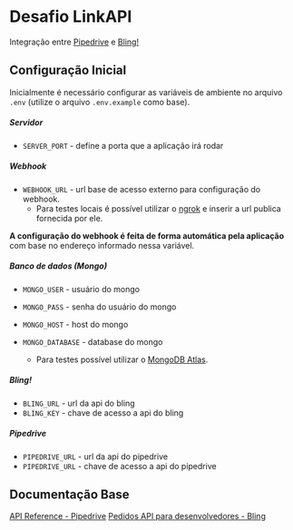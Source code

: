 # Desafio LinkAPI

Integração entre [Pipedrive](https://www.pipedrive.com/) e [Bling!](https://www.bling.com.br/)

## Configuração Inicial

Inicialmente é necessário configurar as variáveis de ambiente no arquivo `.env` (utilize o arquivo `.env.example` como base).

##### Servidor
- `SERVER_PORT` - define a porta que a aplicação irá rodar

##### Webhook
- `WEBHOOK_URL` - url base de acesso externo para configuração do webhook. 
    - Para testes locais é possível utilizar o [ngrok](https://ngrok.com/) e inserir a url publica fornecida por ele.

**A configuração do webhook é feita de forma automática pela aplicação** com base no endereço informado nessa variável.

##### Banco de dados (Mongo)
- `MONGO_USER` - usuário do mongo
- `MONGO_PASS` - senha do usuário do mongo
- `MONGO_HOST` - host do mongo
- `MONGO_DATABASE` - database do mongo

    - Para testes possível utilizar o [MongoDB Atlas](https://www.mongodb.com/cloud/atlas).

##### Bling!
- `BLING_URL` - url da api do bling
- `BLING_KEY` - chave de acesso a api do bling

##### Pipedrive
- `PIPEDRIVE_URL` - url da api do pipedrive
- `PIPEDRIVE_URL` - chave de acesso a api do pipedrive


## Documentação Base
[API Reference - Pipedrive](https://developers.pipedrive.com/docs/api/v1/)
[Pedidos API para desenvolvedores - Bling](https://ajuda.bling.com.br/hc/pt-br/articles/360046424094-GET-pedidos)
